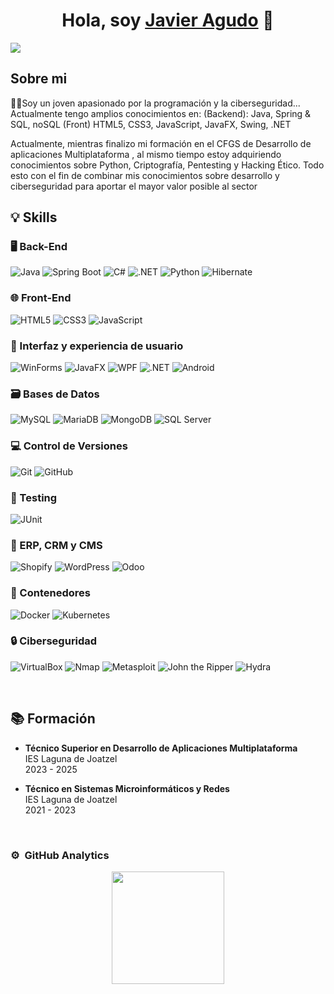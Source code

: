 <div align="center">
<h1 align="center">Hola, soy <a href="https://www.linkedin.com/in/jagudofdz/">Javier Agudo</a> 👋</h1>
</div>
<img src="https://i.imgur.com/oqzhmTG.png">

## Sobre mi

👨‍💻Soy un joven apasionado por la programación y la ciberseguridad... Actualmente tengo amplios conocimientos en: (Backend): Java, Spring & SQL, noSQL
(Front) HTML5, CSS3, JavaScript, JavaFX, Swing, .NET

Actualmente, mientras finalizo mi formación en el CFGS de Desarrollo de aplicaciones Multiplataforma , al mismo tiempo estoy adquiriendo conocimientos sobre Python, Criptografía, Pentesting y Hacking Ético. Todo esto con el fin de combinar mis conocimientos sobre desarrollo y ciberseguridad para aportar el mayor valor posible al sector
<br>

## 💡 Skills

### 🖥️ Back-End
![Java](https://img.shields.io/badge/Java-ED8B00?style=for-the-badge&logo=openjdk&logoColor=white)
![Spring Boot](https://img.shields.io/badge/Spring-6DB33F?style=for-the-badge&logo=spring&logoColor=white)
![C#](https://img.shields.io/badge/C%23-239120?style=for-the-badge&logo=c-sharp&logoColor=white)
![.NET](https://img.shields.io/badge/.NET-5C2D91?style=for-the-badge&logo=.net&logoColor=white)
![Python](https://img.shields.io/badge/Python-3776AB?style=for-the-badge&logo=python&logoColor=white)
![Hibernate](https://img.shields.io/badge/Hibernate-59666C?style=for-the-badge&logo=hibernate&logoColor=white)

### 🌐 Front-End
![HTML5](https://img.shields.io/badge/HTML5-E34F26?style=for-the-badge&logo=html5&logoColor=white)
![CSS3](https://img.shields.io/badge/CSS3-1572B6?style=for-the-badge&logo=css3&logoColor=white)
![JavaScript](https://img.shields.io/badge/JavaScript-F7DF1E?style=for-the-badge&logo=javascript&logoColor=black)

### 📱 Interfaz y experiencia de usuario
![WinForms](https://img.shields.io/badge/WinForms-000000?style=for-the-badge&logo=windows&logoColor=white)
![JavaFX](https://img.shields.io/badge/JavaFX-007ACC?style=for-the-badge&logo=java&logoColor=white)
![WPF](https://img.shields.io/badge/WPF-5C2D91?style=for-the-badge&logo=.net&logoColor=white)
![.NET](https://img.shields.io/badge/.NET-5C2D91?style=for-the-badge&logo=.net&logoColor=white)
![Android](https://img.shields.io/badge/Android-3DDC84?style=for-the-badge&logo=android&logoColor=white)

### 🗃️ Bases de Datos
![MySQL](https://img.shields.io/badge/MySQL-00000F?style=for-the-badge&logo=mysql&logoColor=white)
![MariaDB](https://img.shields.io/badge/MariaDB-003545?style=for-the-badge&logo=mariadb&logoColor=white)
![MongoDB](https://img.shields.io/badge/MongoDB-4EA94B?style=for-the-badge&logo=mongodb&logoColor=white)
![SQL Server](https://img.shields.io/badge/Microsoft_SQL_Server-CC2927?style=for-the-badge&logo=microsoft-sql-server&logoColor=white)

### 💻 Control de Versiones
![Git](https://img.shields.io/badge/Git-F05032?style=for-the-badge&logo=git&logoColor=white)
![GitHub](https://img.shields.io/badge/GitHub-181717?style=for-the-badge&logo=github&logoColor=white)

### 🧪 Testing
![JUnit](https://img.shields.io/badge/JUnit-25A162?style=for-the-badge&logo=junit5&logoColor=white)


### 🏢 ERP, CRM y CMS
![Shopify](https://img.shields.io/badge/Shopify-7AB55C?style=for-the-badge&logo=shopify&logoColor=white)
![WordPress](https://img.shields.io/badge/WordPress-21759B?style=for-the-badge&logo=wordpress&logoColor=white)
![Odoo](https://img.shields.io/badge/Odoo-8A02A1?style=for-the-badge&logo=odoo&logoColor=white)


### 🚀 Contenedores
![Docker](https://img.shields.io/badge/Docker-2496ED?style=for-the-badge&logo=docker&logoColor=white)
![Kubernetes](https://img.shields.io/badge/Kubernetes-326CE5?style=for-the-badge&logo=kubernetes&logoColor=white)

### 🔒 Ciberseguridad
![VirtualBox](https://img.shields.io/badge/VirtualBox-183A61?style=for-the-badge&logo=virtualbox&logoColor=white)
![Nmap](https://img.shields.io/badge/Nmap-000000?style=for-the-badge&logo=nmap&logoColor=white)
![Metasploit](https://img.shields.io/badge/Metasploit-316192?style=for-the-badge&logo=metasploit&logoColor=white)
![John the Ripper](https://img.shields.io/badge/John%20the%20Ripper-000000?style=for-the-badge&logo=jtr&logoColor=white)
![Hydra](https://img.shields.io/badge/Hydra-228B22?style=for-the-badge&logo=hydra&logoColor=white)

<br>

## 📚 Formación
- **Técnico Superior en Desarrollo de Aplicaciones Multiplataforma**  
  IES Laguna de Joatzel  
  2023 - 2025

- **Técnico en Sistemas Microinformáticos y Redes**  
  IES Laguna de Joatzel  
  2021 - 2023

  <br>


### ⚙️ &nbsp;GitHub Analytics

<p align="center">
<a href="https://github.com/jagudo27">
  <img height="180em" src="https://github-readme-stats-eight-theta.vercel.app/api?username=jagudo27&show_icons=true&theme=algolia&include_all_commits=true&count_private=true"/>
</a>
</p>
